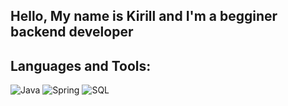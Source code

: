 ## Hello, My name is Kirill and I'm a begginer backend developer
 
## Languages and Tools: 
![Java](https://img.shields.io/badge/-Java-000000??style=for-the-badge&logo=java&logoColor=ffffff)
![Spring](https://img.shields.io/badge/-Spring-000000??style=for-the-badge&logo=spring&logoColor=00a550)
![SQL](https://img.shields.io/badge/-SQL-000000??style=for-the-badge&logo=postgresql&logoColor=0000ff)
